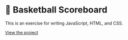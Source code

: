 <h1>🏀 Basketball Scoreboard</h1>

<body>
  <p>This is an exercise for writing JavaScript, HTML, and CSS.</p>
  <p>
    <a href="https://dazzling-biscochitos-2ba61d.netlify.app/" target="_blank">View the project</a>
  </p>
</body>
